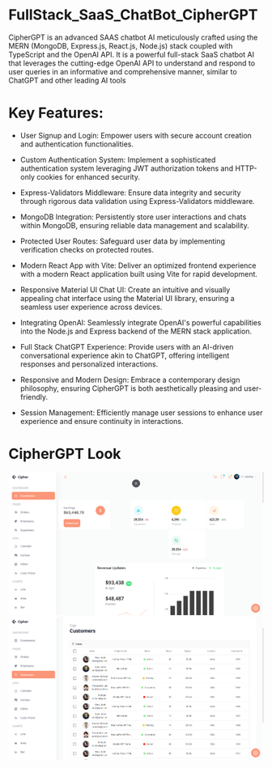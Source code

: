 # FullStack_SaaS_ChatBot_CipherGPT
 CipherGPT is an advanced SAAS chatbot AI meticulously crafted using the MERN (MongoDB, Express.js, React.js, Node.js) stack coupled with TypeScript and the OpenAI API. It is a powerful full-stack SaaS chatbot AI that leverages the cutting-edge OpenAI API to understand and respond to user queries in an informative and comprehensive manner, similar to ChatGPT and other leading AI tools

# Key Features:

- User Signup and Login: Empower users with secure account creation and authentication functionalities.

- Custom Authentication System: Implement a sophisticated authentication system leveraging JWT authorization tokens and HTTP-only cookies for enhanced security.

- Express-Validators Middleware: Ensure data integrity and security through rigorous data validation using Express-Validators middleware.

- MongoDB Integration: Persistently store user interactions and chats within MongoDB, ensuring reliable data management and scalability.

- Protected User Routes: Safeguard user data by implementing verification checks on protected routes.

- Modern React App with Vite: Deliver an optimized frontend experience with a modern React application built using Vite for rapid development.

- Responsive Material UI Chat UI: Create an intuitive and visually appealing chat interface using the Material UI library, ensuring a seamless user experience across devices.

- Integrating OpenAI: Seamlessly integrate OpenAI's powerful capabilities into the Node.js and Express backend of the MERN stack application.

- Full Stack ChatGPT Experience: Provide users with an AI-driven conversational experience akin to ChatGPT, offering intelligent responses and personalized interactions.

- Responsive and Modern Design: Embrace a contemporary design philosophy, ensuring CipherGPT is both aesthetically pleasing and user-friendly.

- Session Management: Efficiently manage user sessions to enhance user experience and ensure continuity in interactions.


# CipherGPT Look


![Website Look](https://github.com/LakshayD02/Admin_Dashboard_Reactjs/blob/main/1.png)
![Website Look](https://github.com/LakshayD02/Admin_Dashboard_Reactjs/blob/main/2.png)
